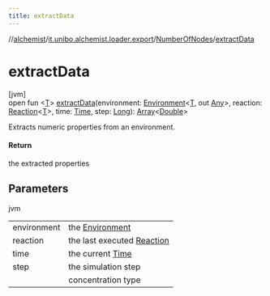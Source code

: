 ```yaml
---
title: extractData
---
```

//[alchemist](../../../index.html)/[it.unibo.alchemist.loader.export](../index.html)/[NumberOfNodes](index.html)/[extractData](extract-data.html)



# extractData



[jvm]\
open fun <[T](extract-data.html)> [extractData](extract-data.html)(environment: [Environment](../../it.unibo.alchemist.model.interfaces/-environment/index.html)<[T](../../it.unibo.alchemist.loader.deployments/-deployment/get-associated-linking-rule.html), out [Any](https://kotlinlang.org/api/latest/jvm/stdlib/kotlin/-any/index.html)>, reaction: [Reaction](../../it.unibo.alchemist.model.interfaces/-reaction/index.html)<[T](../../it.unibo.alchemist.loader.deployments/-deployment/get-associated-linking-rule.html)>, time: [Time](../../it.unibo.alchemist.model.interfaces/-time/index.html), step: [Long](https://kotlinlang.org/api/latest/jvm/stdlib/kotlin/-long/index.html)): [Array](https://kotlinlang.org/api/latest/jvm/stdlib/kotlin/-array/index.html)<[Double](https://kotlinlang.org/api/latest/jvm/stdlib/kotlin/-double/index.html)>



Extracts numeric properties from an environment.



#### Return



the extracted properties



## Parameters


jvm

| | |
|---|---|
| environment | the [Environment](../../it.unibo.alchemist.model.interfaces/-environment/index.html) |
| reaction | the last executed [Reaction](../../it.unibo.alchemist.model.interfaces/-reaction/index.html) |
| time | the current [Time](../../it.unibo.alchemist.model.interfaces/-time/index.html) |
| step | the simulation step |
| <T> | concentration type |




